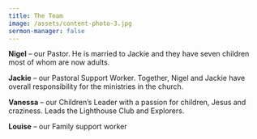 ```yaml
---
title: The Team
image: /assets/content-photo-3.jpg
sermon-manager: false
---
```


**Nigel** – our Pastor. He is married to Jackie and they have seven children most of whom are now adults.

**Jackie** – our Pastoral Support Worker. Together, Nigel and Jackie have overall responsibility for the ministries in the church.

**Vanessa** – our Children’s Leader with a passion for children, Jesus and craziness. Leads the Lighthouse Club and Explorers.

**Louise** – our Family support worker
